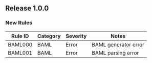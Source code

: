 ## Release 1.0.0

### New Rules

Rule ID | Category | Severity | Notes
--------|----------|----------|-------
BAML000 | BAML | Error | BAML generator error
BAML001 | BAML | Error | BAML parsing error
